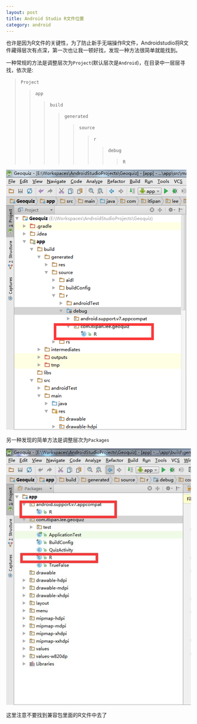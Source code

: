 ```yaml
---
layout: post
title: Android Studio R文件位置
category: android
---
```


也许是因为R文件的关键性，为了防止新手无端操作R文件，Androidstudio将R文件藏得层次有点深，第一次也让我一顿好找，发现一种方法很简单就能找到。

一种常规的方法是调整层次为`Project`(默认层次是`Android`)，在目录中一层层寻找，依次是:

>  `Project`                 
> >  `app`                
> > >  `build`          
> > > >  `generated`             
> > > > >  `source`           
> > > > > >  `r`            
> > > > > > >  `debug`             
> > > > > > > >  `R`                      

![效果图](/assets/img/20150526/project.png)



另一种发现的简单方法是调整层次为`Packages`

![效果图](/assets/img/20150526/packeges.jpg)


这里注意不要找到兼容包里面的R文件中去了